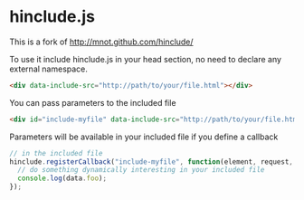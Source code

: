 # hinclude.js

This is a fork of http://mnot.github.com/hinclude/

To use it include hinclude.js in your head section, no need to declare any external namespace.


```html
<div data-include-src="http://path/to/your/file.html"></div>
```


You can pass parameters to the included file

```html
<div id="include-myfile" data-include-src="http://path/to/your/file.html" data-foo="bar"></div>
```

Parameters will be available in your included file if you define a callback

```javascript
// in the included file
hinclude.registerCallback("include-myfile", function(element, request, data) {
  // do something dynamically interesting in your included file
  console.log(data.foo);
});
```
